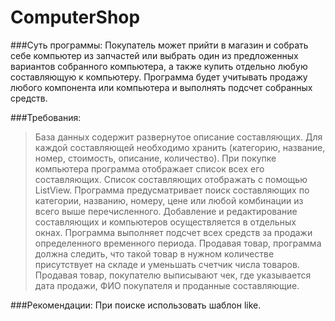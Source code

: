 # ComputerShop

###Суть программы:
Покупатель может прийти в магазин и собрать себе компьютер из запчастей или выбрать один из предложенных вариантов собранного компьютера, а также купить отдельно  любую составляющую к компьютеру. Программа будет учитывать продажу любого компонента или компьютера и выполнять подсчет собранных средств.

###Требования: 
>База данных содержит развернутое описание составляющих. Для каждой составляющей необходимо хранить (категорию, название, номер, стоимость, описание, количество).
>При покупке компьютера программа отображает список всех его составляющих.
>Список составляющих отображать с помощью ListView.
>Программа предусматривает поиск составляющих по категории, названию, номеру, цене или любой комбинации из всего выше перечисленного.
>Добавление и редактирование составляющих и компьютеров осуществляется в отдельных окнах.
>Программа выполняет подсчет всех средств за продажи определенного временного периода. 
>Продавая товар, программа должна следить, что такой товар в нужном количестве присутствует на складе и уменьшать счетчик числа товаров.
>Продавая товар, покупателю выписывают чек, где указывается дата продажи, ФИО покупателя и проданные составляющие.

###Рекомендации:
При поиске использовать шаблон like.
